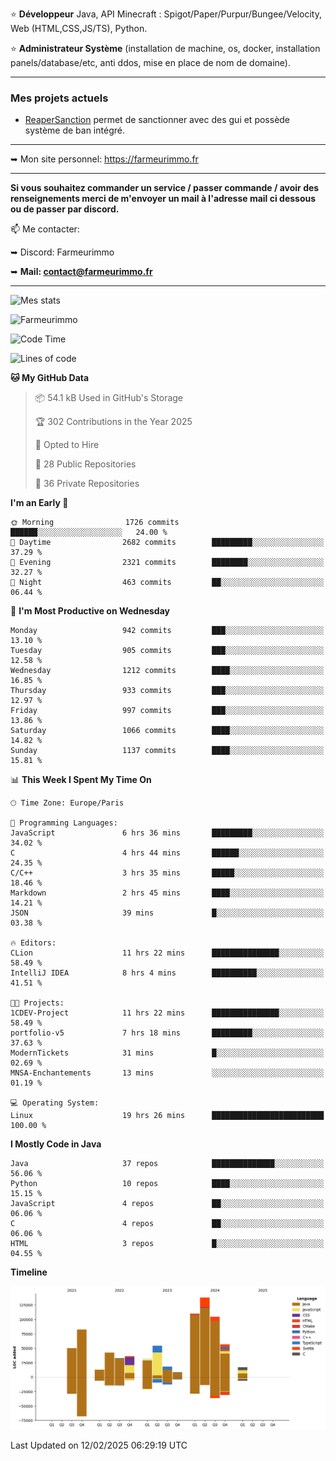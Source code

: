 ⭐ **Développeur** Java, API Minecraft : Spigot/Paper/Purpur/Bungee/Velocity, Web (HTML,CSS,JS/TS), Python.

⭐ **Administrateur Système** (installation de machine, os, docker, installation panels/database/etc, anti ddos, mise en place de nom de domaine).

---

### Mes projets actuels
- [ReaperSanction](https://www.spigotmc.org/resources/reapersanction.89580/) permet de sanctionner avec des gui et possède système de ban intégré.

---

➥ Mon site personnel: https://farmeurimmo.fr

---

**Si vous souhaitez commander un service / passer commande / avoir des renseignements merci de m'envoyer un mail à l'adresse mail ci dessous ou de passer par discord.**

📫 Me contacter:
 
   ➥ Discord: Farmeurimmo
   
   ➥ **Mail: contact@farmeurimmo.fr**

---

![Mes stats](https://github-readme-stats.farmeurimmo.fr/api?username=Farmeurimmo&count_private=true&show_icons=true&theme=radical)

<img src="https://komarev.com/ghpvc/?username=Farmeurimmo" alt="Farmeurimmo" />

<!--START_SECTION:waka-->
![Code Time](http://img.shields.io/badge/Code%20Time-1%2C848%20hrs%2055%20mins-blue)

![Lines of code](https://img.shields.io/badge/From%20Hello%20World%20I%27ve%20Written-798.0%20thousand%20lines%20of%20code-blue)

**🐱 My GitHub Data** 

> 📦 54.1 kB Used in GitHub's Storage 
 > 
> 🏆 302 Contributions in the Year 2025
 > 
> 💼 Opted to Hire
 > 
> 📜 28 Public Repositories 
 > 
> 🔑 36 Private Repositories 
 > 
**I'm an Early 🐤** 

```text
🌞 Morning                1726 commits        ██████░░░░░░░░░░░░░░░░░░░   24.00 % 
🌆 Daytime                2682 commits        █████████░░░░░░░░░░░░░░░░   37.29 % 
🌃 Evening                2321 commits        ████████░░░░░░░░░░░░░░░░░   32.27 % 
🌙 Night                  463 commits         ██░░░░░░░░░░░░░░░░░░░░░░░   06.44 % 
```
📅 **I'm Most Productive on Wednesday** 

```text
Monday                   942 commits         ███░░░░░░░░░░░░░░░░░░░░░░   13.10 % 
Tuesday                  905 commits         ███░░░░░░░░░░░░░░░░░░░░░░   12.58 % 
Wednesday                1212 commits        ████░░░░░░░░░░░░░░░░░░░░░   16.85 % 
Thursday                 933 commits         ███░░░░░░░░░░░░░░░░░░░░░░   12.97 % 
Friday                   997 commits         ███░░░░░░░░░░░░░░░░░░░░░░   13.86 % 
Saturday                 1066 commits        ████░░░░░░░░░░░░░░░░░░░░░   14.82 % 
Sunday                   1137 commits        ████░░░░░░░░░░░░░░░░░░░░░   15.81 % 
```


📊 **This Week I Spent My Time On** 

```text
🕑︎ Time Zone: Europe/Paris

💬 Programming Languages: 
JavaScript               6 hrs 36 mins       █████████░░░░░░░░░░░░░░░░   34.02 % 
C                        4 hrs 44 mins       ██████░░░░░░░░░░░░░░░░░░░   24.35 % 
C/C++                    3 hrs 35 mins       █████░░░░░░░░░░░░░░░░░░░░   18.46 % 
Markdown                 2 hrs 45 mins       ████░░░░░░░░░░░░░░░░░░░░░   14.21 % 
JSON                     39 mins             █░░░░░░░░░░░░░░░░░░░░░░░░   03.38 % 

🔥 Editors: 
CLion                    11 hrs 22 mins      ███████████████░░░░░░░░░░   58.49 % 
IntelliJ IDEA            8 hrs 4 mins        ██████████░░░░░░░░░░░░░░░   41.51 % 

🐱‍💻 Projects: 
1CDEV-Project            11 hrs 22 mins      ███████████████░░░░░░░░░░   58.49 % 
portfolio-v5             7 hrs 18 mins       █████████░░░░░░░░░░░░░░░░   37.63 % 
ModernTickets            31 mins             █░░░░░░░░░░░░░░░░░░░░░░░░   02.69 % 
MNSA-Enchantements       13 mins             ░░░░░░░░░░░░░░░░░░░░░░░░░   01.19 % 

💻 Operating System: 
Linux                    19 hrs 26 mins      █████████████████████████   100.00 % 
```

**I Mostly Code in Java** 

```text
Java                     37 repos            ██████████████░░░░░░░░░░░   56.06 % 
Python                   10 repos            ████░░░░░░░░░░░░░░░░░░░░░   15.15 % 
JavaScript               4 repos             ██░░░░░░░░░░░░░░░░░░░░░░░   06.06 % 
C                        4 repos             ██░░░░░░░░░░░░░░░░░░░░░░░   06.06 % 
HTML                     3 repos             █░░░░░░░░░░░░░░░░░░░░░░░░   04.55 % 
```



**Timeline**

![Lines of Code chart](https://raw.githubusercontent.com/Farmeurimmo/Farmeurimmo/main/assets/bar_graph.png)


 Last Updated on 12/02/2025 06:29:19 UTC
<!--END_SECTION:waka-->
